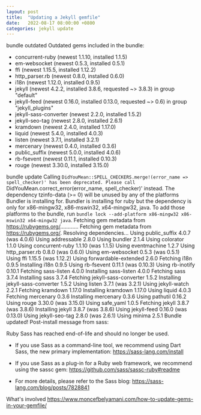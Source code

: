 ```yaml
---
layout: post
title:  "Updating a Jekyll gemfile"
date:   2022-08-17 08:00:00 +0800
categories: jekyll update
---
```


bundle outdated
Outdated gems included in the bundle:
  * concurrent-ruby (newest 1.1.10, installed 1.1.5)
  * em-websocket (newest 0.5.3, installed 0.5.1)
  * ffi (newest 1.15.5, installed 1.12.2)
  * http_parser.rb (newest 0.8.0, installed 0.6.0)
  * i18n (newest 1.12.0, installed 0.9.5)
  * jekyll (newest 4.2.2, installed 3.8.6, requested ~> 3.8.3) in group "default"
  * jekyll-feed (newest 0.16.0, installed 0.13.0, requested ~> 0.6) in group "jekyll_plugins"
  * jekyll-sass-converter (newest 2.2.0, installed 1.5.2)
  * jekyll-seo-tag (newest 2.8.0, installed 2.6.1)
  * kramdown (newest 2.4.0, installed 1.17.0)
  * liquid (newest 5.4.0, installed 4.0.3)
  * listen (newest 3.7.1, installed 3.2.1)
  * mercenary (newest 0.4.0, installed 0.3.6)
  * public_suffix (newest 5.0.0, installed 4.0.6)
  * rb-fsevent (newest 0.11.1, installed 0.10.3)
  * rouge (newest 3.30.0, installed 3.15.0)

bundle update
Calling `DidYouMean::SPELL_CHECKERS.merge!(error_name => spell_checker)' has been deprecated. Please call `DidYouMean.correct_error(error_name, spell_checker)' instead.
The dependency tzinfo-data (>= 0) will be unused by any of the platforms Bundler is installing for. Bundler is installing for ruby but the dependency is only for x86-mingw32, x86-mswin32, x64-mingw32, java. To add those platforms to the bundle, run `bundle lock --add-platform x86-mingw32 x86-mswin32 x64-mingw32 java`.
Fetching gem metadata from https://rubygems.org/............
Fetching gem metadata from https://rubygems.org/.
Resolving dependencies...
Using public_suffix 4.0.7 (was 4.0.6)
Using addressable 2.8.0
Using bundler 2.1.4
Using colorator 1.1.0
Using concurrent-ruby 1.1.10 (was 1.1.5)
Using eventmachine 1.2.7
Using http_parser.rb 0.8.0 (was 0.6.0)
Using em-websocket 0.5.3 (was 0.5.1)
Using ffi 1.15.5 (was 1.12.2)
Using forwardable-extended 2.6.0
Fetching i18n 0.9.5
Installing i18n 0.9.5
Using rb-fsevent 0.11.1 (was 0.10.3)
Using rb-inotify 0.10.1
Fetching sass-listen 4.0.0
Installing sass-listen 4.0.0
Fetching sass 3.7.4
Installing sass 3.7.4
Fetching jekyll-sass-converter 1.5.2
Installing jekyll-sass-converter 1.5.2
Using listen 3.7.1 (was 3.2.1)
Using jekyll-watch 2.2.1
Fetching kramdown 1.17.0
Installing kramdown 1.17.0
Using liquid 4.0.3
Fetching mercenary 0.3.6
Installing mercenary 0.3.6
Using pathutil 0.16.2
Using rouge 3.30.0 (was 3.15.0)
Using safe_yaml 1.0.5
Fetching jekyll 3.8.7 (was 3.8.6)
Installing jekyll 3.8.7 (was 3.8.6)
Using jekyll-feed 0.16.0 (was 0.13.0)
Using jekyll-seo-tag 2.8.0 (was 2.6.1)
Using minima 2.5.1
Bundle updated!
Post-install message from sass:

Ruby Sass has reached end-of-life and should no longer be used.

* If you use Sass as a command-line tool, we recommend using Dart Sass, the new
  primary implementation: https://sass-lang.com/install

* If you use Sass as a plug-in for a Ruby web framework, we recommend using the
  sassc gem: https://github.com/sass/sassc-ruby#readme

* For more details, please refer to the Sass blog:
  https://sass-lang.com/blog/posts/7828841




What's involved
https://www.moncefbelyamani.com/how-to-update-gems-in-your-gemfile/

[jekyll-docs]: https://jekyllrb.com/docs/home
[jekyll-gh]:   https://github.com/jekyll/jekyll
[jekyll-talk]: https://talk.jekyllrb.com/
